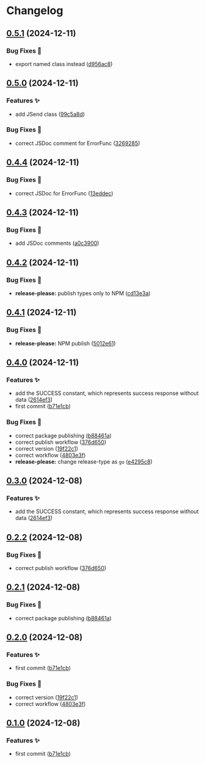 # Changelog

## [0.5.1](https://github.com/hugomods/jsend/compare/v0.5.0...v0.5.1) (2024-12-11)


### Bug Fixes 🐞

* export named class instead ([d956ac8](https://github.com/hugomods/jsend/commit/d956ac844381c01e892d77f5fdbc53d35de4a1a1))

## [0.5.0](https://github.com/hugomods/jsend/compare/v0.4.4...v0.5.0) (2024-12-11)


### Features ✨

* add JSend class ([99c5a8d](https://github.com/hugomods/jsend/commit/99c5a8d6ae69ac0b38791e6ab838e89eac3c1f6c))


### Bug Fixes 🐞

* correct JSDoc comment for ErrorFunc ([3269285](https://github.com/hugomods/jsend/commit/326928549355b3ce074f9f1686d8364301aa860b))

## [0.4.4](https://github.com/hugomods/jsend/compare/v0.4.3...v0.4.4) (2024-12-11)


### Bug Fixes 🐞

* correct JSDoc for ErrorFunc ([13eddec](https://github.com/hugomods/jsend/commit/13eddecd6479f3284bcd5837f6bce6ae8edee9d4))

## [0.4.3](https://github.com/hugomods/jsend/compare/v0.4.2...v0.4.3) (2024-12-11)


### Bug Fixes 🐞

* add JSDoc comments ([a0c3900](https://github.com/hugomods/jsend/commit/a0c390006dd3a6785e39d42f2bab058dfd910c7e))

## [0.4.2](https://github.com/hugomods/jsend/compare/v0.4.1...v0.4.2) (2024-12-11)


### Bug Fixes 🐞

* **release-please:** publish types only to NPM ([cd13e3a](https://github.com/hugomods/jsend/commit/cd13e3ae59949a438ce132c3429499d314d9a98c))

## [0.4.1](https://github.com/hugomods/jsend/compare/v0.4.0...v0.4.1) (2024-12-11)


### Bug Fixes 🐞

* **release-please:** NPM publish ([5012e61](https://github.com/hugomods/jsend/commit/5012e61b2bbd97e872d7cdf51b5748dcc6341d13))

## [0.4.0](https://github.com/hugomods/jsend/compare/v0.3.0...v0.4.0) (2024-12-11)


### Features ✨

* add the SUCCESS constant, which represents success response without data ([2614ef3](https://github.com/hugomods/jsend/commit/2614ef390e17394fd6ad81d9164a3673a1a42f95))
* first commit ([b71e1cb](https://github.com/hugomods/jsend/commit/b71e1cb7898dcc7f559a40f419df063c5ea445d0))


### Bug Fixes 🐞

* correct package publishing ([b88461a](https://github.com/hugomods/jsend/commit/b88461a660f910feb0bd4f1c9c01a930a27ddf27))
* correct publish workflow ([376d650](https://github.com/hugomods/jsend/commit/376d650168af976efe785727e332466d54c5a482))
* correct version ([19f22c1](https://github.com/hugomods/jsend/commit/19f22c17670e6459f37982fd48ace84bd53336e2))
* correct workflow ([4803e3f](https://github.com/hugomods/jsend/commit/4803e3fa1b1ee286bffdb25ad5fc1aecc21e7471))
* **release-please:** change release-type as `go` ([e4295c8](https://github.com/hugomods/jsend/commit/e4295c839a42f14528912d2e3bdb8654a20ac09b))

## [0.3.0](https://github.com/hugomods/jsend/compare/jsend/v0.2.2...jsend/v0.3.0) (2024-12-08)


### Features ✨

* add the SUCCESS constant, which represents success response without data ([2614ef3](https://github.com/hugomods/jsend/commit/2614ef390e17394fd6ad81d9164a3673a1a42f95))

## [0.2.2](https://github.com/hugomods/jsend/compare/jsend/v0.2.1...jsend/v0.2.2) (2024-12-08)


### Bug Fixes 🐞

* correct publish workflow ([376d650](https://github.com/hugomods/jsend/commit/376d650168af976efe785727e332466d54c5a482))

## [0.2.1](https://github.com/hugomods/jsend/compare/jsend/v0.2.0...jsend/v0.2.1) (2024-12-08)


### Bug Fixes 🐞

* correct package publishing ([b88461a](https://github.com/hugomods/jsend/commit/b88461a660f910feb0bd4f1c9c01a930a27ddf27))

## [0.2.0](https://github.com/hugomods/jsend/compare/jsend-v0.1.0...jsend/v0.2.0) (2024-12-08)


### Features ✨

* first commit ([b71e1cb](https://github.com/hugomods/jsend/commit/b71e1cb7898dcc7f559a40f419df063c5ea445d0))


### Bug Fixes 🐞

* correct version ([19f22c1](https://github.com/hugomods/jsend/commit/19f22c17670e6459f37982fd48ace84bd53336e2))
* correct workflow ([4803e3f](https://github.com/hugomods/jsend/commit/4803e3fa1b1ee286bffdb25ad5fc1aecc21e7471))

## [0.1.0](https://github.com/hugomods/jsend/compare/v0.0.1...v0.1.0) (2024-12-08)


### Features ✨

* first commit ([b71e1cb](https://github.com/hugomods/jsend/commit/b71e1cb7898dcc7f559a40f419df063c5ea445d0))
